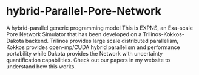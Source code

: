# hybrid-Parallel-Pore-Network
A hybrid-parallel generic programming model
This is EXPNS, an Exa-scale Pore Network Simulator that has been developed
on a Trilinos-Kokkos-Dakota backend. Trilinos provides large scale distributed
parallelism, Kokkos provides open-mp/CUDA hybrid parallelism and performance portability
while Dakota provides the Network with uncertainty quantification capabilities. Check out 
our papers in my website to understand how this works. 
